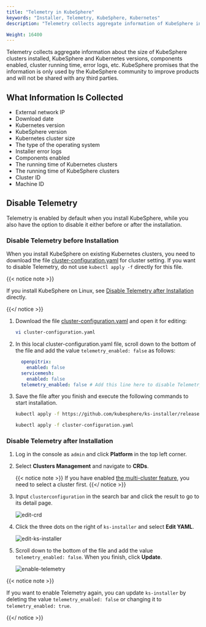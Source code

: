 ```yaml
---
title: "Telemetry in KubeSphere"
keywords: "Installer, Telemetry, KubeSphere, Kubernetes"
description: "Telemetry collects aggregate information of KubeSphere installation."

Weight: 16400
---
```


Telemetry collects aggregate information about the size of KubeSphere clusters installed, KubeSphere and Kubernetes versions, components enabled, cluster running time, error logs, etc. KubeSphere promises that the information is only used by the KubeSphere community to improve products and will not be shared with any third parties.

## What Information Is Collected

- External network IP
- Download date
- Kubernetes version
- KubeSphere version
- Kubernetes cluster size
- The type of the operating system
- Installer error logs
- Components enabled
- The running time of Kubernetes clusters
- The running time of KubeSphere clusters
- Cluster ID
- Machine ID

## Disable Telemetry

Telemetry is enabled by default when you install KubeSphere, while you also have the option to disable it either before or after the installation.

### Disable Telemetry before Installation

When you install KubeSphere on existing Kubernetes clusters, you need to download the file [cluster-configuration.yaml](https://github.com/kubesphere/ks-installer/releases/download/v3.0.0/cluster-configuration.yaml) for cluster setting. If you want to disable Telemetry, do not use `kubectl apply -f` directly for this file.

{{< notice note >}}

If you install KubeSphere on Linux, see [Disable Telemetry after Installation](../telemetry/#disable-telemetry-after-installation) directly.

{{</ notice >}}

1. Download the file [cluster-configuration.yaml](https://github.com/kubesphere/ks-installer/releases/download/v3.0.0/cluster-configuration.yaml) and open it for editing:

    ```bash
    vi cluster-configuration.yaml
    ```

2. In this local cluster-configuration.yaml file, scroll down to the bottom of the file and add the value `telemetry_enabled: false` as follows:

    ```yaml
      openpitrix:
        enabled: false
      servicemesh:
        enabled: false
      telemetry_enabled: false # Add this line here to disable Telemetry.
    ```

3. Save the file after you finish and execute the following commands to start installation.

    ```bash
    kubectl apply -f https://github.com/kubesphere/ks-installer/releases/download/v3.0.0/kubesphere-installer.yaml

    kubectl apply -f cluster-configuration.yaml
    ```

### Disable Telemetry after Installation

1. Log in the console as `admin` and click **Platform** in the top left corner.

2. Select **Clusters Management** and navigate to **CRDs**.

    {{< notice note >}}
If you have enabled [the multi-cluster feature](../../multicluster-management/), you need to select a cluster first.
    {{</ notice >}}

3. Input `clusterconfiguration` in the search bar and click the result to go to its detail page.

    ![edit-crd](/images/docs/faq/telemetry-in-kubesphere/edit-crd.jpg)

4. Click the three dots on the right of `ks-installer` and select **Edit YAML**.

    ![edit-ks-installer](/images/docs/faq/telemetry-in-kubesphere/edit-ks-installer.jpg)

5. Scroll down to the bottom of the file and add the value `telemetry_enabled: false`. When you finish, click **Update**.

    ![enable-telemetry](/images/docs/faq/telemetry-in-kubesphere/enable-telemetry.jpg)

{{< notice note >}}

If you want to enable Telemetry again, you can update `ks-installer` by deleting the value  `telemetry_enabled: false` or changing it to  `telemetry_enabled: true`.

{{</ notice >}}
